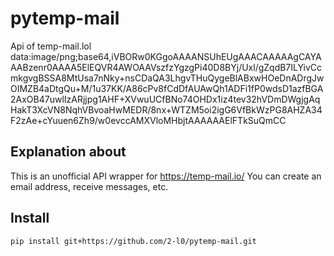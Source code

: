 # pytemp-mail
Api of temp-mail.lol
data:image/png;base64,iVBORw0KGgoAAAANSUhEUgAAACAAAAAgCAYAAABzenr0AAAA5ElEQVR4AWOAAVszfzYgzgPi40D8BYj/Uxl/gZqdB7ILYivCcmkgvgBSSA8MtUsa7nNky+nsCDaQA3LhgvTHuQygeBlABxwHOeDnADrgJwOIMZB4aDtgQu+M/1u37KK/A86cPv8fCdDfAUAwQh1ADFi1fP0wdsD1azfBGA2AxOB47uwlIzARjjpg1AHF+XVwuUCfBNo74OHDx1iz4tev32hVDmDWgjgAqHakT3XcVN8NqhVBvoaHwMEDR/8nx+WTZM5oi2igG6VfBkWzPG8AHZA34F2zAe+cYuuen6Zh9/w0evccAMXVloMHbjtAAAAAAElFTkSuQmCC
## Explanation about
This is an unofficial API wrapper for https://temp-mail.io/
You can create an email address, receive messages, etc.

## Install
```pip install git+https://github.com/2-l0/pytemp-mail.git```
